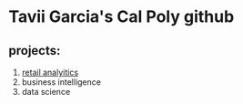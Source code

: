 # Tavii Garcia's Cal Poly github
## projects:

1. [retail analyitics](https://linkmehere.com)
2. business intelligence
3. data science
